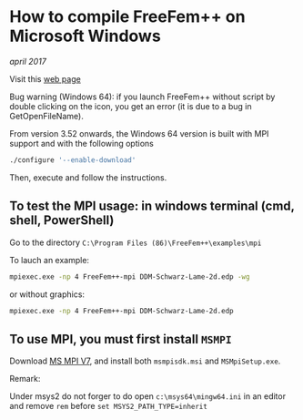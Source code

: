 <!----------------------------------------------------------------------------------->
<!--- This file is part of FreeFEM.                                               --->
<!--- Laboratoire Jacques-Louis Lions                                             --->
<!--- Sorbonne Université, UMR 7598, Paris, F-75005 France                        --->
<!---                                                                             --->
<!--- Foobar is free software: you can redistribute it and/or modify              --->
<!--- it under the terms of the GNU Lesser General Public License as published by --->
<!--- the Free Software Foundation, either version 3 of the License, or           --->
<!--- (at your option) any later version.                                         --->
<!---                                                                             --->
<!--- Foobar is distributed in the hope that it will be useful,                   --->
<!--- but WITHOUT ANY WARRANTY; without even the implied warranty of              --->
<!--- MERCHANTABILITY or FITNESS FOR A PARTICULAR PURPOSE.  See the               --->
<!--- GNU Lesser General Public License for more details.                         --->
<!---                                                                             --->
<!--- You should have received a copy of the GNU Lesser General Public License    --->
<!--- along with Foobar.  If not, see <http://www.gnu.org/licenses/>.             --->
<!----------------------------------------------------------------------------------->

# How to compile FreeFem++ on Microsoft Windows
_april 2017_

Visit this [web page](http://www.freefem.org/ff++/windows.php)

Bug warning (Windows 64): if you launch FreeFem++ without script by double clicking
on the icon, you get an error (it is due to a bug in GetOpenFileName).

From version 3.52 onwards, the Windows 64 version is built with MPI support and
with the following options
```bash
./configure '--enable-download'
```

Then, execute and follow the instructions.

## To test the MPI usage: in windows terminal (cmd, shell, PowerShell)

Go to the directory `C:\Program Files (86)\FreeFem++\examples\mpi`

To lauch an example:
```bash
mpiexec.exe -np 4 FreeFem++-mpi DDM-Schwarz-Lame-2d.edp -wg
```
or without graphics:
```bash
mpiexec.exe -np 4 FreeFem++-mpi DDM-Schwarz-Lame-2d.edp
```

## To use MPI, you must first install `MSMPI`

Download [MS MPI V7](https://www.microsoft.com/en-us/download/details.aspx?id=49926 ),
and install both `msmpisdk.msi` and `MSMpiSetup.exe`.

Remark:

Under msys2 do not forger to do open `c:\msys64\mingw64.ini` in an editor
and remove `rem` before `set MSYS2_PATH_TYPE=inherit`
